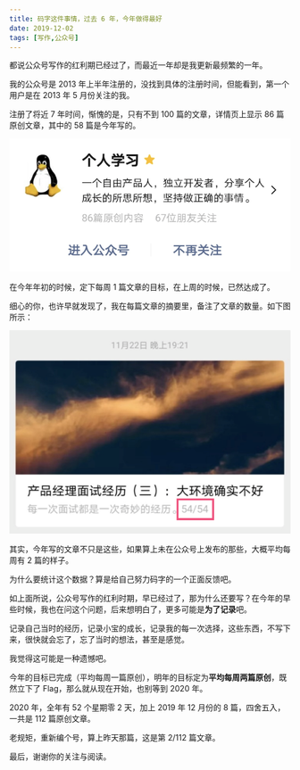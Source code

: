 ```yaml
---
title: 码字这件事情，过去 6 年，今年做得最好
date: 2019-12-02
tags: [写作,公众号]
---
```


都说公众号写作的红利期已经过了，而最近一年却是我更新最频繁的一年。

我的公众号是 2013 年上半年注册的，没找到具体的注册时间，但能看到，第一个用户是在 2013 年 5 月份关注的我。

注册了将近 7 年时间，惭愧的是，只有不到 100 篇的文章，详情页上显示  86 篇原创文章，其中的 58 篇是今年写的。

![](./_image/2019-12-02-11-41-22.png)

在今年年初的时候，定下每周 1 篇文章的目标，在上周的时候，已然达成了。

细心的你，也许早就发现了，我在每篇文章的摘要里，备注了文章的数量。如下图所示：

![](./_image/2019-12-02-11-40-26.png)

其实，今年写的文章不只是这些，如果算上未在公众号上发布的那些，大概平均每周有 2 篇的样子。

为什么要统计这个数据？算是给自己努力码字的一个正面反馈吧。

如上面所说，公众号写作的红利时期，早已经过了，那为什么还要写？在今年的早些时候，我也在问这个问题，后来想明白了，更多可能是**为了记录**吧。

记录自己当时的经历，记录小宝的成长，记录我的每一次选择，这些东西，不写下来，很快就会忘了，忘了当时的想法，甚至是感觉。

我觉得这可能是一种遗憾吧。

今年的目标已完成（平均每周一篇原创），明年的目标定为**平均每周两篇原创**，既然立下了 Flag，那么就从现在开始，也别等到 2020 年。

2020 年，全年有 52 个星期零 2 天，加上 2019 年 12 月份的 8 篇，四舍五入，一共是 112 篇原创文章。

老规矩，重新编个号，算上昨天那篇，这是第 2/112 篇文章。

最后，谢谢你的关注与阅读。


